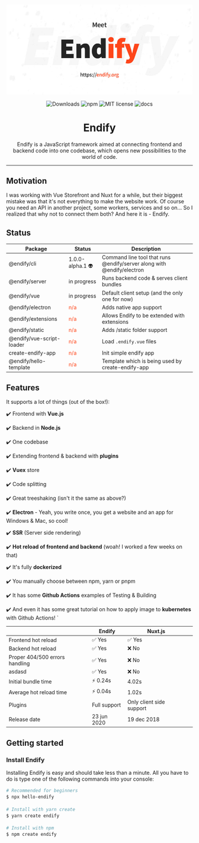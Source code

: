 ![Endify logo](docs/media/header.jpg)
<p align="center">
 <img alt="Downloads" src="https://img.shields.io/npm/dy/endify?color=%23ff451a">
 <img alt="npm" src="https://img.shields.io/npm/v/endify?color=%23ff451a">
 <img alt="MIT license" src="https://img.shields.io/npm/l/endify?color=%23ff451a">
 <img alt="docs" src="https://img.shields.io/badge/docs-endify.org-ff451a">
</p>

<h1 align="center">Endify</h1>
<p align="center">
Endify is a JavaScript framework aimed at connecting frontend and backend code into one codebase, which opens new possibilities to the world of code.</p>

-------
 ## Motivation
 I was working with Vue Storefront and Nuxt for a while, but their biggest mistake was that it's not everything to make the website work. Of course you need an API in another project, some workers, services and so on... So I realized that why not to connect them both? And here it is - Endify.
 
## Status
Package | Status | Description
--- | --- | ---
@endify/cli | 1.0.0-alpha.1 👽 | Command line tool that runs @endify/server along with @endify/electron
@endify/server | in progress | Runs backend code & serves client bundles
@endify/vue | in progress | Default client setup (and the only one for now)
@endify/electron | <span style="color:#ff461a">n/a</span> | Adds native app support
@endify/extensions | <span style="color:#ff461a">n/a</span> | Allows Endify to be extended with extensions
@endify/static | <span style="color:#ff461a">n/a</span> | Adds /static folder support
@endify/vue-script-loader | <span style="color:#ff461a">n/a</span> | Load `.endify.vue` files
create-endify-app | <span style="color:#ff461a">n/a</span> | Init simple endify app
@endify/hello-template | <span style="color:#ff461a">n/a</span> | Template which is being used by create-endify-app


 ## Features
 It supports a lot of things (out of the box!):

 ✔️ Frontend with **Vue.js**

 ✔️ Backend in **Node.js**
 
 ✔️ One codebase
 
 ✔️ Extending frontend & backend with **plugins**
 
 ✔️ **Vuex** store
 
 ✔️ Code splitting

 ✔️ Great treeshaking (isn't it the same as above?)

 ✔️ **Electron** - Yeah, you write once, you get a website and an app for Windows & Mac, so cool!
 
 ✔️ **SSR** (Server side rendering)
 
 ✔️ **Hot reload of frontend and backend** (woah! I worked a few weeks on that)
 
 ✔️ It's fully **dockerized**

 ✔️ You manually choose between npm, yarn or pnpm
 
 ✔️ It has some **Github Actions** examples of Testing & Building
 
 ✔️ And even it has some great tutorial on how to apply image to **kubernetes** with Github Actions!
`

|                               | Endify       | Nuxt.js                  |   |
|--------------------------------|--------------|--------------------------|---|
| Frontend hot reload            | ✅ Yes        | ✅ Yes                    |   |
| Backend hot reload             | ✅ Yes        | ❌ No                     |   |
| Proper 404/500 errors handling | ✅ Yes        | ❌ No                     |   |
| asdasd                         | ✅ Yes        | ❌ No                     |   |
| Initial bundle time            | ⚡ 0.24s      | 4.02s                    |   |
| Average hot reload time        | ⚡ 0.04s      | 1.02s                    |   |
| Plugins                        | Full support | Only client side support |   |
| Release date                   | 23 jun 2020  | 19 dec 2018              |   |


## Getting started

### Install Endify
Installing Endify is easy and should take less than a minute. All you have to do is type one of the following commands into your console:
```bash
# Recommended for beginners
$ npx hello-endify 

# Install with yarn create
$ yarn create endify

# Install with npm
$ npm create endify
```

